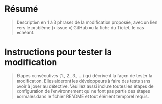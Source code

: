 # Résumé

> Description en 1 à 3 phrases de la modification proposée, avec un lien vers le
> problème (« issue ») GitHub ou la fiche du Ticket, le cas échéant.

# Instructions pour tester la modification

> Étapes consécutives (1., 2., 3., …) qui décrivent la façon de tester la
> modification. Elles aideront les développeurs à faire des tests sans avoir à
> jouer au détective. Veuillez aussi inclure toutes les étapes de configuration
> de l’environnement qui ne font pas partie des étapes normales dans le fichier
> README et tout élément temporel requis.
